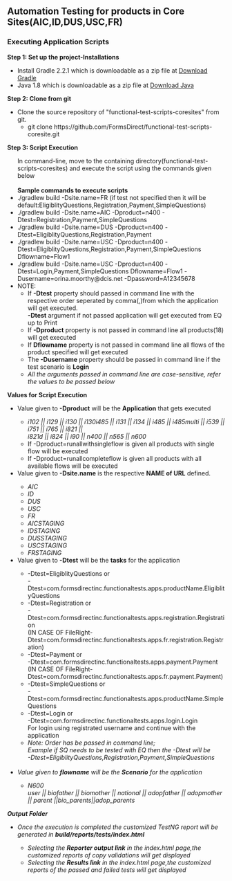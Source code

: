 <h2>Automation Testing for products in Core Sites(AIC,ID,DUS,USC,FR)</h2>
<h3>Executing Application Scripts</h3>
<b>Step 1: Set up the project-Installations</b>
<ul>
<li>Install Gradle 2.2.1 which is downloadable as a zip file at <a href="http://www.gradle.org/downloads">Download Gradle</a></li>
<li>Java 1.8 which is downloadable as a zip file at <a href="http://www.oracle.com/technetwork/java/javase/downloads/jdk8-downloads-2133151.html">Download Java</a></li></ul>

<b>Step 2: Clone from git</b>
<ul>
<li>Clone the source repository of "functional-test-scripts-coresites" from git.<br />
<ul><li>git clone https://github.com/FormsDirect/functional-test-scripts-coresite.git</li></ul></ul>


<b>Step 3: Script Execution</b><br/>
<ul>
In command-line, move to the containing directory(functional-test-scripts-coresites) and execute the script using the commands given below<br /><br/>
<b>Sample commands to execute scripts</b><br/>
<li>./gradlew build -Dsite.name=FR (if test not specified then it will be default:EligiblityQuestions,Registration,Payment,SimpleQuestions)</li>
<li>./gradlew build -Dsite.name=AIC -Dproduct=n400 -Dtest=Registration,Payment,SimpleQuestions</li>
<li>./gradlew build -Dsite.name=DUS -Dproduct=n400 -Dtest=EligiblityQuestions,Registration,Payment</li>
<li>./gradlew build -Dsite.name=USC -Dproduct=n400 -Dtest=EligiblityQuestions,Registration,Payment,SimpleQuestions Dflowname=Flow1</li>
<li>./gradlew build -Dsite.name=USC -Dproduct=n400 -Dtest=Login,Payment,SimpleQuestions Dflowname=Flow1 -Dusername=orina.moorthy@dcis.net -Dpassword=A12345678</li>

<li>NOTE:
<ul>
<li>If <b>-Dtest</b> property should passed in command line with the respective order seperated by comma(,)from which the application will get executed.<br><b>-Dtest</b> argument if not passed application will get executed from EQ up to Print</li>
<li>If <b>-Dproduct</b> property is not passed in command line all products(18) will get executed</li>
<li>If <b>Dflowname</b> property is not passed in command line all flows of the product specified will get executed</li>
<li>The <b>-Dusername</b> property should be passed in command line if the test scenario is <b>Login</b></li>
<li><i>All the arguments passed in command line are case-sensitive, refer the values to be passed below</i></li></ul></li></ul>

<b>Values for Script Execution</b><br/>
<ul>
<li>Value given to <b>-Dproduct</b> will be the <b>Application</b> that gets executed<br/></li>
<ul><i>
<li>i102 || i129 || i130 || i130i485 || i131 || i134 || i485 || i485multi || i539 || i751 || i765 || i821 || <br>
i821d || i824 || i90 || n400 || n565 || n600</li></i>
<li>If -Dproduct=runallwithsingleflow is given all products with single flow will be executed</li>
<li>If -Dproduct=runallcompleteflow is given all products with all available flows will be executed</li>
</ul>

<li>Value given to <b>-Dsite.name</b> is the respective <b>NAME of URL</b> defined.<br/></li>
<ul><i>
<li>AIC</li>
<li>ID</li>
<li>DUS</li>
<li>USC</li>
<li>FR</li>
<li>AICSTAGING</li>
<li>IDSTAGING</li>
<li>DUSSTAGING</li>
<li>USCSTAGING</li>
<li>FRSTAGING</li></i></ul>

<li>Value given to <b>-Dtest</b> will be the <b>tasks</b> for the application</li>
<ul>
<li> -Dtest=EligiblityQuestions or <br>-Dtest=com.formsdirectinc.functionaltests.apps.productName.EligiblityQuestions</li>
<li> -Dtest=Registration or <br>-Dtest=com.formsdirectinc.functionaltests.apps.registration.Registration  <br>(IN CASE OF FileRight-Dtest=com.formsdirectinc.functionaltests.apps.fr.registration.Registration)</li>
<li> -Dtest=Payment or <br>-Dtest=com.formsdirectinc.functionaltests.apps.payment.Payment  <br>(IN CASE OF FileRight-Dtest=com.formsdirectinc.functionaltests.apps.fr.payment.Payment)</li>
<li> -Dtest=SimpleQuestions or <br>-Dtest=com.formsdirectinc.functionaltests.apps.productName.SimpleQuestions</li>
<li> -Dtest=Login or <br>-Dtest=com.formsdirectinc.functionaltests.apps.login.Login<br>For login using registrated username and continue with the application</li>
<li> <i>Note: Order has be passed in command line;<br>Example if SQ needs to be tested with EQ then the -Dtest will be <br>-Dtest=EligiblityQuestions,Registration,Payment,SimpleQuestions<i><br><br></li>
</ul>
<li>Value given to <b>flowname</b> will be the <b>Scenario</b> for the application</li>
<ul><i>
<li>N600<br>
user || biofather || biomother || national || adopfather || adopmother || parent ||bio_parents||adop_parents</li></ul> </ul>

<b>Output Folder</b><br/>
<ul>
<li>Once the execution is completed the customized TestNG report will be generated in 
<b><i>build/reports/tests/index.html</i></b></li>
<ul><li>Selecting the <b>Reporter output link</b> in the index.html page,the customized reports of copy validations will get displayed</li>
<li>Selecting the <b>Results link</b> in the index.html page,the customized reports of the passed and failed tests will get displayed</li>
</ul></ul>
